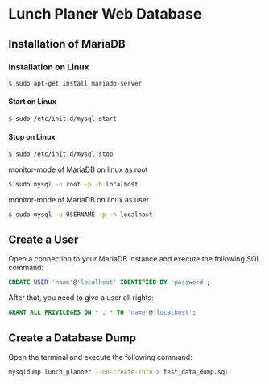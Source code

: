 # Lunch Planer Web Database

## Installation of MariaDB

### Installation on Linux

```bash
$ sudo apt-get install mariadb-server
```

#### Start on Linux

```bash
$ sudo /etc/init.d/mysql start
```
#### Stop on Linux
```bash
$ sudo /etc/init.d/mysql stop
```
monitor-mode of MariaDB on linux as root

```bash
$ sudo mysql -u root -p -h localhost
```

monitor-mode of MariaDB on linux as user
```bash
$ sudo mysql -u USERNAME -p -h localhost
```

## Create a User
Open a connection to your MariaDB instance and execute the following SQL command:

```sql
CREATE USER 'name'@'localhost' IDENTIFIED BY 'password';
```
After that, you need to give a user all rights:

```sql
GRANT ALL PRIVILEGES ON * . * TO 'name'@'localhost';
```

## Create a Database Dump
Open the terminal and execute the following command: 

```bash
mysqldump lunch_planner --no-create-info > test_data_dump.sql
```